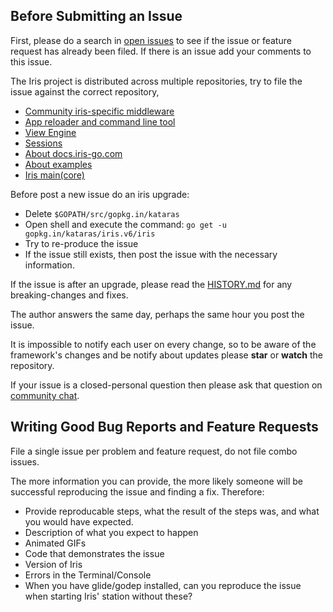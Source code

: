 ## Before Submitting an Issue

First, please do a search in [open issues](http://support.iris-go.com) to see if the issue or feature request has already been filed. If there is an issue add your comments to this issue.

The Iris project is distributed across multiple repositories, try to file the issue against the correct repository,

- [Community iris-specific middleware](https://github.com/iris-contrib/middleware/issues?utf8=%E2%9C%93&q=is%3Aopen+is%3Aissue)
- [App reloader and command line tool](https://github.com/kataras/rizla/issues?utf8=%E2%9C%93&q=is%3Aopen+is%3Aissue)
- [View Engine](https://github.com/kataras/go-template/issues?utf8=%E2%9C%93&q=is%3Aopen+is%3Aissue)
- [Sessions](https://github.com/kataras/go-sessions/issues?utf8=%E2%9C%93&q=is%3Aopen+is%3Aissue)
- [About docs.iris-go.com](https://github.com/iris-contrib/gitbook/issues?utf8=%E2%9C%93&q=is%3Aopen+is%3Aissue)
- [About examples](https://github.com/iris-contrib/examples/issues?utf8=%E2%9C%93&q=is%3Aopen+is%3Aissue)
- [Iris main(core)](http://support.iris-go.com)

Before post a new issue do an iris upgrade:

- Delete `$GOPATH/src/gopkg.in/kataras`
- Open shell and execute the command: `go get -u gopkg.in/kataras/iris.v6/iris`
- Try to re-produce the issue
- If the issue still exists, then post the issue with the necessary information.


If the issue is after an upgrade, please read the [HISTORY.md](https://github.com/kataras/iris/blob/v6/HISTORY.md) for any breaking-changes and fixes.

The author answers the same day, perhaps the same hour you post the issue.

It is impossible to notify each user on every change, so to be aware of the framework's changes and be notify about updates
please **star** or **watch** the repository.

If your issue is a closed-personal question then please ask that question on [community chat][Chat].


## Writing Good Bug Reports and Feature Requests

File a single issue per problem and feature request, do not file combo issues.

The more information you can provide, the more likely someone will be successful reproducing the issue and finding a fix. Therefore:

* Provide reproducable steps, what the result of the steps was, and what you would have expected.
* Description of what you expect to happen
* Animated GIFs
* Code that demonstrates the issue
* Version of Iris
* Errors in the Terminal/Console
* When you have glide/godep installed, can you reproduce the issue when starting Iris' station without these?

[Chat]: https://kataras.rocket.chat/channel/iris
